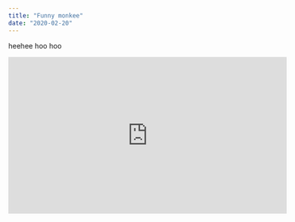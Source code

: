 ```yaml
---
title: "Funny monkee"
date: "2020-02-20"
---
```


heehee hoo hoo

<iframe width="560" height="315" src="https://www.youtube.com/embed/0FBNey22Loo" frameborder="0" allowfullscreen></iframe>
